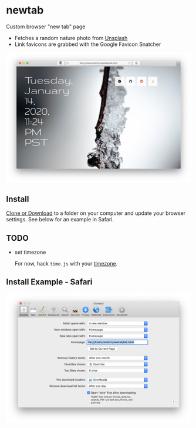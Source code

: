 # newtab

Custom browser "new tab" page

- Fetches a random nature photo from [Unsplash](https://unsplash.com/images/nature)
- Link favicons are grabbed with the Google Favicon Snatcher

![screenshot](example.png)

## Install

[Clone or Download](https://help.github.com/en/github/creating-cloning-and-archiving-repositories/cloning-a-repository) to a folder on your computer and update your browser settings. See below for an example in Safari.

## TODO

- set timezone

  For now, hack `time.js` with your [timezone](https://en.wikipedia.org/wiki/List_of_tz_database_time_zones).

## Install Example - Safari

![Safair setup](safari.png)
